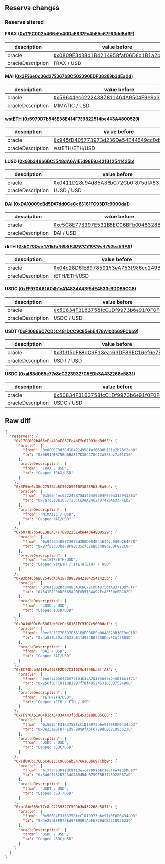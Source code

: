 ## Reserve changes

### Reserve altered

#### FRAX ([0x17FC002b466eEc40DaE837Fc4bE5c67993ddBd6F](https://arbiscan.io/address/0x17FC002b466eEc40DaE837Fc4bE5c67993ddBd6F))

| description | value before | value after |
| --- | --- | --- |
| oracle | [0x0809E3d38d1B4214958faf06D8b1B1a2b73f2ab8](https://arbiscan.io/address/0x0809E3d38d1B4214958faf06D8b1B1a2b73f2ab8) | [0x06919EB75Bd6BA817D38CC70C1CA588ac7a01C10](https://arbiscan.io/address/0x06919EB75Bd6BA817D38CC70C1CA588ac7a01C10) |
| oracleDescription | FRAX / USD | Capped FRAX/USD |


#### MAI ([0x3F56e0c36d275367b8C502090EDF38289b3dEa0d](https://arbiscan.io/address/0x3F56e0c36d275367b8C502090EDF38289b3dEa0d))

| description | value before | value after |
| --- | --- | --- |
| oracle | [0x59644ec622243878d1464A9504F9e9a31294128a](https://arbiscan.io/address/0x59644ec622243878d1464A9504F9e9a31294128a) | [0x7a7cE08a1057723CCEDeA2462407427Ae33FFEb2](https://arbiscan.io/address/0x7a7cE08a1057723CCEDeA2462407427Ae33FFEb2) |
| oracleDescription | MIMATIC / USD | Capped MAI/USD |


#### wstETH ([0x5979D7b546E38E414F7E9822514be443A4800529](https://arbiscan.io/address/0x5979D7b546E38E414F7E9822514be443A4800529))

| description | value before | value after |
| --- | --- | --- |
| oracle | [0x945fD405773973d286De54E44649cc0d9e264F78](https://arbiscan.io/address/0x945fD405773973d286De54E44649cc0d9e264F78) | [0x87fE1503beFBF98C35c7526B0c488d950F822C0F](https://arbiscan.io/address/0x87fE1503beFBF98C35c7526B0c488d950F822C0F) |
| oracleDescription | wstETH/ETH/USD | Capped wstETH / stETH(ETH) / USD |


#### LUSD ([0x93b346b6BC2548dA6A1E7d98E9a421B42541425b](https://arbiscan.io/address/0x93b346b6BC2548dA6A1E7d98E9a421B42541425b))

| description | value before | value after |
| --- | --- | --- |
| oracle | [0x0411D28c94d85A36bC72Cb0f875dfA8371D8fFfF](https://arbiscan.io/address/0x0411D28c94d85A36bC72Cb0f875dfA8371D8fFfF) | [0x341B110bDF665A20F0D5f84A92FcAF5EbeEBC629](https://arbiscan.io/address/0x341B110bDF665A20F0D5f84A92FcAF5EbeEBC629) |
| oracleDescription | LUSD / USD | Capped LUSD/USD |


#### DAI ([0xDA10009cBd5D07dd0CeCc66161FC93D7c9000da1](https://arbiscan.io/address/0xDA10009cBd5D07dd0CeCc66161FC93D7c9000da1))

| description | value before | value after |
| --- | --- | --- |
| oracle | [0xc5C8E77B397E531B8EC06BFb0048328B30E9eCfB](https://arbiscan.io/address/0xc5C8E77B397E531B8EC06BFb0048328B30E9eCfB) | [0x4a838a3Dac6633bB1fd932B6f356DecFCAf7803D](https://arbiscan.io/address/0x4a838a3Dac6633bB1fd932B6f356DecFCAf7803D) |
| oracleDescription | DAI / USD | Capped DAI/USD |


#### rETH ([0xEC70Dcb4A1EFa46b8F2D97C310C9c4790ba5ffA8](https://arbiscan.io/address/0xEC70Dcb4A1EFa46b8F2D97C310C9c4790ba5ffA8))

| description | value before | value after |
| --- | --- | --- |
| oracle | [0x04c28D6fE897859153eA753f986cc249Bf064f71](https://arbiscan.io/address/0x04c28D6fE897859153eA753f986cc249Bf064f71) | [0x256f33FC0110B1297f78f48524631D30B752480D](https://arbiscan.io/address/0x256f33FC0110B1297f78f48524631D30B752480D) |
| oracleDescription | rETH/ETH/USD | Capped rETH / ETH / USD |


#### USDC ([0xFF970A61A04b1cA14834A43f5dE4533eBDDB5CC8](https://arbiscan.io/address/0xFF970A61A04b1cA14834A43f5dE4533eBDDB5CC8))

| description | value before | value after |
| --- | --- | --- |
| oracle | [0x50834F3163758fcC1Df9973b6e91f0F0F0434aD3](https://arbiscan.io/address/0x50834F3163758fcC1Df9973b6e91f0F0F0434aD3) | [0xDe25a88F87FEd9F8999fAbF6729dCB121893623C](https://arbiscan.io/address/0xDe25a88F87FEd9F8999fAbF6729dCB121893623C) |
| oracleDescription | USDC / USD | Capped USDC/USD |


#### USDT ([0xFd086bC7CD5C481DCC9C85ebE478A1C0b69FCbb9](https://arbiscan.io/address/0xFd086bC7CD5C481DCC9C85ebE478A1C0b69FCbb9))

| description | value before | value after |
| --- | --- | --- |
| oracle | [0x3f3f5dF88dC9F13eac63DF89EC16ef6e7E25DdE7](https://arbiscan.io/address/0x3f3f5dF88dC9F13eac63DF89EC16ef6e7E25DdE7) | [0x84dC1C52D7C340AA54B4e8799FBB31C3D28E67aD](https://arbiscan.io/address/0x84dC1C52D7C340AA54B4e8799FBB31C3D28E67aD) |
| oracleDescription | USDT / USD | Capped USDT/USD |


#### USDC ([0xaf88d065e77c8cC2239327C5EDb3A432268e5831](https://arbiscan.io/address/0xaf88d065e77c8cC2239327C5EDb3A432268e5831))

| description | value before | value after |
| --- | --- | --- |
| oracle | [0x50834F3163758fcC1Df9973b6e91f0F0F0434aD3](https://arbiscan.io/address/0x50834F3163758fcC1Df9973b6e91f0F0F0434aD3) | [0xDe25a88F87FEd9F8999fAbF6729dCB121893623C](https://arbiscan.io/address/0xDe25a88F87FEd9F8999fAbF6729dCB121893623C) |
| oracleDescription | USDC / USD | Capped USDC/USD |


## Raw diff

```json
{
  "reserves": {
    "0x17FC002b466eEc40DaE837Fc4bE5c67993ddBd6F": {
      "oracle": {
        "from": "0x0809E3d38d1B4214958faf06D8b1B1a2b73f2ab8",
        "to": "0x06919EB75Bd6BA817D38CC70C1CA588ac7a01C10"
      },
      "oracleDescription": {
        "from": "FRAX / USD",
        "to": "Capped FRAX/USD"
      }
    },
    "0x3F56e0c36d275367b8C502090EDF38289b3dEa0d": {
      "oracle": {
        "from": "0x59644ec622243878d1464A9504F9e9a31294128a",
        "to": "0x7a7cE08a1057723CCEDeA2462407427Ae33FFEb2"
      },
      "oracleDescription": {
        "from": "MIMATIC / USD",
        "to": "Capped MAI/USD"
      }
    },
    "0x5979D7b546E38E414F7E9822514be443A4800529": {
      "oracle": {
        "from": "0x945fD405773973d286De54E44649cc0d9e264F78",
        "to": "0x87fE1503beFBF98C35c7526B0c488d950F822C0F"
      },
      "oracleDescription": {
        "from": "wstETH/ETH/USD",
        "to": "Capped wstETH / stETH(ETH) / USD"
      }
    },
    "0x93b346b6BC2548dA6A1E7d98E9a421B42541425b": {
      "oracle": {
        "from": "0x0411D28c94d85A36bC72Cb0f875dfA8371D8fFfF",
        "to": "0x341B110bDF665A20F0D5f84A92FcAF5EbeEBC629"
      },
      "oracleDescription": {
        "from": "LUSD / USD",
        "to": "Capped LUSD/USD"
      }
    },
    "0xDA10009cBd5D07dd0CeCc66161FC93D7c9000da1": {
      "oracle": {
        "from": "0xc5C8E77B397E531B8EC06BFb0048328B30E9eCfB",
        "to": "0x4a838a3Dac6633bB1fd932B6f356DecFCAf7803D"
      },
      "oracleDescription": {
        "from": "DAI / USD",
        "to": "Capped DAI/USD"
      }
    },
    "0xEC70Dcb4A1EFa46b8F2D97C310C9c4790ba5ffA8": {
      "oracle": {
        "from": "0x04c28D6fE897859153eA753f986cc249Bf064f71",
        "to": "0x256f33FC0110B1297f78f48524631D30B752480D"
      },
      "oracleDescription": {
        "from": "rETH/ETH/USD",
        "to": "Capped rETH / ETH / USD"
      }
    },
    "0xFF970A61A04b1cA14834A43f5dE4533eBDDB5CC8": {
      "oracle": {
        "from": "0x50834F3163758fcC1Df9973b6e91f0F0F0434aD3",
        "to": "0xDe25a88F87FEd9F8999fAbF6729dCB121893623C"
      },
      "oracleDescription": {
        "from": "USDC / USD",
        "to": "Capped USDC/USD"
      }
    },
    "0xFd086bC7CD5C481DCC9C85ebE478A1C0b69FCbb9": {
      "oracle": {
        "from": "0x3f3f5dF88dC9F13eac63DF89EC16ef6e7E25DdE7",
        "to": "0x84dC1C52D7C340AA54B4e8799FBB31C3D28E67aD"
      },
      "oracleDescription": {
        "from": "USDT / USD",
        "to": "Capped USDT/USD"
      }
    },
    "0xaf88d065e77c8cC2239327C5EDb3A432268e5831": {
      "oracle": {
        "from": "0x50834F3163758fcC1Df9973b6e91f0F0F0434aD3",
        "to": "0xDe25a88F87FEd9F8999fAbF6729dCB121893623C"
      },
      "oracleDescription": {
        "from": "USDC / USD",
        "to": "Capped USDC/USD"
      }
    }
  }
}
```